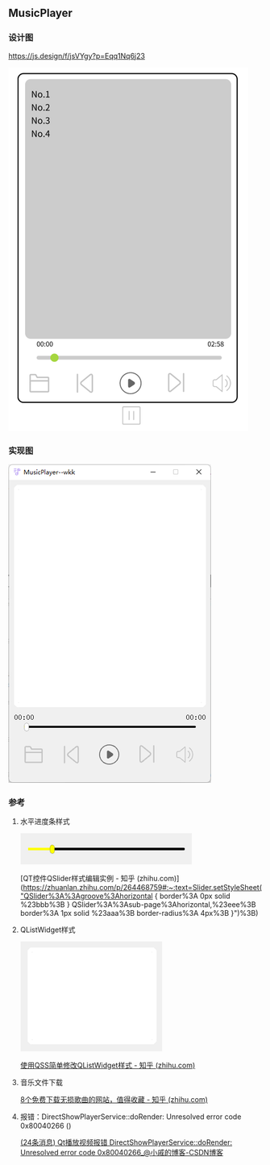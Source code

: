 ## MusicPlayer

### 设计图

https://js.design/f/jsVYgy?p=Eqq1Nq6j23

![image-20230606230504801](pic/image-20230606230504801.png)

### 实现图

![image-20230607122049065](pic/image-20230607122049065.png)

### 参考

1. 水平进度条样式

   ![image-20230607103945951](pic/image-20230607103945951.png)

   [QT控件QSlider样式编辑实例 - 知乎 (zhihu.com)](https://zhuanlan.zhihu.com/p/264468759#:~:text=Slider.setStyleSheet("QSlider%3A%3Agroove%3Ahorizontal { border%3A 0px solid %23bbb%3B } QSlider%3A%3Asub-page%3Ahorizontal,%23eee%3B border%3A 1px solid %23aaa%3B border-radius%3A 4px%3B }")%3B)

2. QListWidget样式

   ![image-20230607110300403](pic/image-20230607110300403.png)

   [使用QSS简单修改QListWidget样式 - 知乎 (zhihu.com)](https://zhuanlan.zhihu.com/p/404771405)

3. 音乐文件下载

   [8个免费下载无损歌曲的网站，值得收藏 - 知乎 (zhihu.com)](https://zhuanlan.zhihu.com/p/577560145)

4. 报错：DirectShowPlayerService::doRender: Unresolved error code 0x80040266 ()

   [(24条消息) Qt播放视频报错 DirectShowPlayerService::doRender: Unresolved error code 0x80040266_@小戚的博客-CSDN博客](https://blog.csdn.net/qq_41071706/article/details/89855986)

